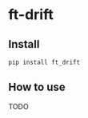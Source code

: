 # ft-drift


<!-- WARNING: THIS FILE WAS AUTOGENERATED! DO NOT EDIT! -->

## Install

``` sh
pip install ft_drift
```

## How to use

TODO
